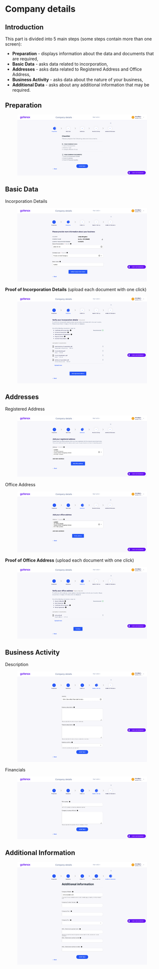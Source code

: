 # Company details

## Introduction

This part is divided into 5 main steps (some steps contain more than one screen):

* **Preparation** - displays information about the data and documents that are required,
* **Basic Data** - asks data related to incorporation,
* **Addresses** - asks data related to Registered Address and Office Address,
* **Business Activity** - asks data about the nature of your business,
* **Additional Data** - asks about any additional information that may be required.

## **Preparation**

<figure><img src="../../docs/Images/preparation.png" alt=""><figcaption></figcaption></figure>

## **Basic Data**&#x20;

Incorporation Details

<figure><img src="../../docs/Images/basic_data.png" alt=""><figcaption></figcaption></figure>

**Proof of Incorporation Details** (upload each document with one click)

<figure><img src="../../docs/Images/proof_of_incorp.png" alt=""><figcaption></figcaption></figure>

## **Addresses**

Registered Address

<figure><img src="../../docs/Images/reg_address.png" alt=""><figcaption></figcaption></figure>

Office Address

<figure><img src="../../docs/Images/office_addr.png" alt=""><figcaption></figcaption></figure>

**Proof of Office Address** (upload each document with one click)

<figure><img src="../../docs/Images/proof_of_office_addr.png" alt=""><figcaption></figcaption></figure>

## **Business Activity**

Description

<figure><img src="../../docs/Images/business_act.png" alt=""><figcaption></figcaption></figure>

Financials

<figure><img src="../../docs/Images/finanscials.png" alt=""><figcaption></figcaption></figure>

## **Additional Information**

<figure><img src="../../docs/Images/add_info.png" alt=""><figcaption></figcaption></figure>
